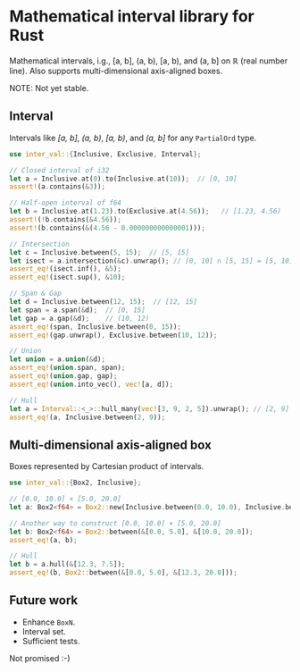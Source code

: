 # Mathematical interval library for Rust

Mathematical intervals, i.g., [a, b], (a, b), [a, b), and (a, b] on ℝ (real number line).
Also supports multi-dimensional axis-aligned boxes.

NOTE: Not yet stable.

## Interval
Intervals like *[a, b]*, *(a, b)*, *[a, b)*, and *(a, b]* for any `PartialOrd` type.

```rust
use inter_val::{Inclusive, Exclusive, Interval};

// Closed interval of i32
let a = Inclusive.at(0).to(Inclusive.at(10));  // [0, 10]
assert!(a.contains(&3));

// Half-open interval of f64
let b = Inclusive.at(1.23).to(Exclusive.at(4.56));   // [1.23, 4.56)
assert!(!b.contains(&4.56));
assert!(b.contains(&(4.56 - 0.000000000000001)));

// Intersection
let c = Inclusive.between(5, 15);  // [5, 15]
let isect = a.intersection(&c).unwrap(); // [0, 10] ∩ [5, 15] = [5, 10]
assert_eq!(isect.inf(), &5);
assert_eq!(isect.sup(), &10);

// Span & Gap
let d = Inclusive.between(12, 15);  // [12, 15]
let span = a.span(&d);  // [0, 15]
let gap = a.gap(&d);    // (10, 12)
assert_eq!(span, Inclusive.between(0, 15));
assert_eq!(gap.unwrap(), Exclusive.between(10, 12));

// Union
let union = a.union(&d);
assert_eq!(union.span, span);
assert_eq!(union.gap, gap);
assert_eq!(union.into_vec(), vec![a, d]);

// Hull
let a = Interval::<_>::hull_many(vec![3, 9, 2, 5]).unwrap(); // [2, 9]
assert_eq!(a, Inclusive.between(2, 9));
```

## Multi-dimensional axis-aligned box
Boxes represented by Cartesian product of intervals.
```rust
use inter_val::{Box2, Inclusive};

// [0.0, 10.0] × [5.0, 20.0]
let a: Box2<f64> = Box2::new(Inclusive.between(0.0, 10.0), Inclusive.between(5.0, 20.0));

// Another way to construct [0.0, 10.0] × [5.0, 20.0]
let b: Box2<f64> = Box2::between(&[0.0, 5.0], &[10.0, 20.0]);
assert_eq!(a, b);

// Hull
let b = a.hull(&[12.3, 7.5]);
assert_eq!(b, Box2::between(&[0.0, 5.0], &[12.3, 20.0]));
```

## Future work
* Enhance `BoxN`.
* Interval set.
* Sufficient tests.

Not promised :-)

